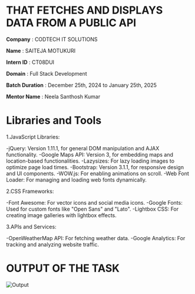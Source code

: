 # THAT FETCHES AND DISPLAYS DATA FROM A PUBLIC API 

**Company**   : CODTECH IT SOLUTIONS

**Name**      : SAITEJA MOTUKURI

**Intern ID** : CT08DUI

**Domain**    : Full Stack Development

**Batch Duration**   : December 25th, 2024 to January 25th, 2025

**Mentor Name**   : Neela Santhosh Kumar

# Libraries and Tools

1.JavaScript Libraries:

-jQuery: Version 1.11.1, for general DOM manipulation and AJAX functionality.
-Google Maps API: Version 3, for embedding maps and location-based functionalities.
-Lazysizes: For lazy loading images to optimize page load times.
-Bootstrap: Version 3.1.1, for responsive design and UI components.
-WOW.js: For enabling animations on scroll.
-Web Font Loader: For managing and loading web fonts dynamically. 

2.CSS Frameworks:

-Font Awesome: For vector icons and social media icons.
-Google Fonts: Used for custom fonts like "Open Sans" and "Lato".
-Lightbox CSS: For creating image galleries with lightbox effects.

3.APIs and Services:

-OpenWeatherMap API: For fetching weather data.
-Google Analytics: For tracking and analyzing website traffic.


# OUTPUT OF THE TASK 

![Output](https://github.com/user-attachments/assets/e39498e6-1f7b-4be8-a88a-276577e321cd)

